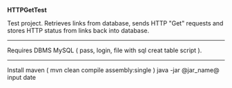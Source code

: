 **HTTPGetTest**

Test project. Retrieves links from database, sends HTTP "Get" requests and stores HTTP status from links back into database.
***
Requires DBMS MySQL ( pass, login, file with sql creat table script ). 
***
Install maven ( mvn clean compile assembly:single )
java -jar @jar_name@
input date

